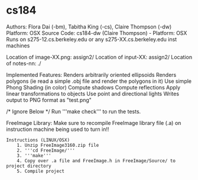 # cs184
Authors: Flora Dai (-bm), Tabitha King (-cs), Claire Thompson (-dw)
Platform: OSX
Source Code: cs184-dw (Claire Thompson) - Platform: OSX
 	Runs on s275-12.cs.berkeley.edu or any s275-XX.cs.berkeley.edu inst machines

Location of image-XX.png: assign2/
Location of input-XX:	  assign2/
Location of notes-nn:	  ./	

Implemented Features:
	Renders arbitrarily oriented ellipsoids
	Renders polygons (ie read a simple .obj file and render the polygons in it)
	Use simple Phong Shading (in color)
	Compute shadows
	Compute reflections
	Apply linear transformations to objects
	Use point and directional lights
	Writes output to PNG format as "test.png"

/* Ignore Below */
Run '''make check''' to run the tests.

FreeImage Library:
	Make sure to recompile FreeImage library file (.a) on instruction machine being used to turn in!!

	Instructions (LINUX/OSX)
		1. Unzip FreeImage3160.zip file
		2. '''cd FreeImage/'''
		3. '''make'''
		4. Copy over .a file and FreeImage.h in FreeImage/Source/ to project directory
		5. Compile project
